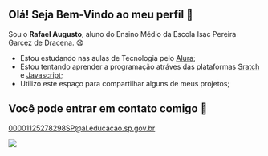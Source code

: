 ## Olá! Seja Bem-Vindo ao meu perfil 👋
Sou o **Rafael Augusto**, aluno do Ensino Médio da Escola Isac Pereira Garcez de Dracena. 😧

- Estou estudando nas aulas de Tecnologia pelo [Alura](https://www.alura.com.br);
- Estou tentando aprender a programação atráves das plataformas [Sratch](https://scratch.mit.edu/) e [Javascript](https://editor.p5js.org/);
- Utilizo este espaço para compartilhar alguns de meus projetos;

## Você pode entrar em contato comigo 📧

00001125278298SP@al.educacao.sp.gov.br

![](https://media.tenor.com/scruqkiWwBgAAAAM/crazy-thats.gif)
